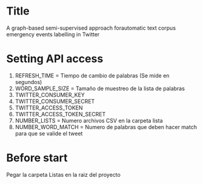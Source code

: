 # Title
A graph-based semi-supervised approach forautomatic text corpus emergency events labelling in Twitter


# Setting API access

1. REFRESH_TIME = Tiempo de cambio de palabras (Se mide en segundos)
1. WORD_SAMPLE_SIZE = Tamaño de muestreo de la lista de palabras
1. TWITTER_CONSUMER_KEY
1. TWITTER_CONSUMER_SECRET
1. TWITTER_ACCESS_TOKEN
1. TWITTER_ACCESS_TOKEN_SECRET
1. NUMBER_LISTS = Numero archivos CSV en la carpeta lista
1. NUMBER_WORD_MATCH = Numero de palabras que deben hacer match para que se valide el tweet

# Before start

Pegar la carpeta Listas en la raiz del proyecto
